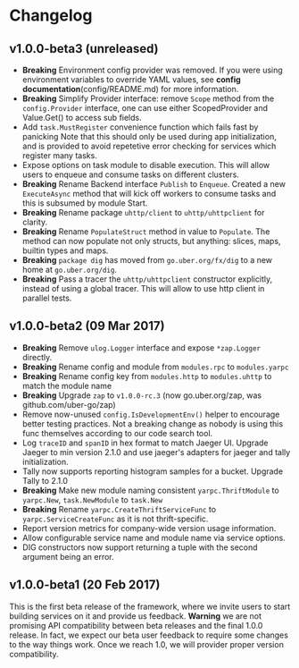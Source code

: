 # Changelog

## v1.0.0-beta3 (unreleased)

- **Breaking** Environment config provider was removed. If you were using
  environment variables to override YAML values, see
  **config documentation**(config/README.md) for more information.
- **Breaking** Simplify Provider interface: remove `Scope` method from the
  `config.Provider` interface, one can use either ScopedProvider and Value.Get()
  to access sub fields.
- Add `task.MustRegister` convenience function which fails fast by panicking
  Note that this should only be used during app initialization, and is provided
  to avoid repetetive error checking for services which register many tasks.
- Expose options on task module to disable execution. This will allow users to
  enqueue and consume tasks on different clusters.
- **Breaking** Rename Backend interface `Publish` to `Enqueue`. Created a new
  `ExecuteAsync` method that will kick off workers to consume tasks and this is
  subsumed by module Start.
- **Breaking** Rename package `uhttp/client` to `uhttp/uhttpclient` for clarity.
- **Breaking** Rename `PopulateStruct` method in value to `Populate`.
  The method can now populate not only structs, but anything: slices,
  maps, builtin types and maps.
- **Breaking** `package dig` has moved from `go.uber.org/fx/dig` to a new home
  at `go.uber.org/dig`.
- **Breaking** Pass a tracer the `uhttp/uhttpclient` constructor explicitly, instead
  of using a global tracer. This will allow to use http client in parallel tests.

## v1.0.0-beta2 (09 Mar 2017)

- **Breaking** Remove `ulog.Logger` interface and expose `*zap.Logger` directly.
- **Breaking** Rename config and module from `modules.rpc` to `modules.yarpc`
- **Breaking** Rename config key from `modules.http` to `modules.uhttp` to match
  the module name
- **Breaking** Upgrade `zap` to `v1.0.0-rc.3` (now go.uber.org/zap, was
    github.com/uber-go/zap)
- Remove now-unused `config.IsDevelopmentEnv()` helper to encourage better
  testing practices. Not a breaking change as nobody is using this func
  themselves according to our code search tool.
- Log `traceID` and `spanID` in hex format to match Jaeger UI. Upgrade Jaeger to
  min version 2.1.0
  and use jaeger's adapters for jaeger and tally initialization.
- Tally now supports reporting histogram samples for a bucket. Upgrade Tally to 2.1.0
- **Breaking** Make new module naming consistent `yarpc.ThriftModule` to
  `yarpc.New`, `task.NewModule`
  to `task.New`
- **Breaking** Rename `yarpc.CreateThriftServiceFunc` to `yarpc.ServiceCreateFunc`
  as it is not thrift-specific.
- Report version metrics for company-wide version usage information.
- Allow configurable service name and module name via service options.
- DIG constructors now support returning a tuple with the second argument being
  an error.

## v1.0.0-beta1 (20 Feb 2017)

This is the first beta release of the framework, where we invite users to start
building services on it and provide us feedback. **Warning** we are not
promising API compatibility between beta releases and the final 1.0.0 release.
In fact, we expect our beta user feedback to require some changes to the way
things work. Once we reach 1.0, we will provider proper version compatibility.
